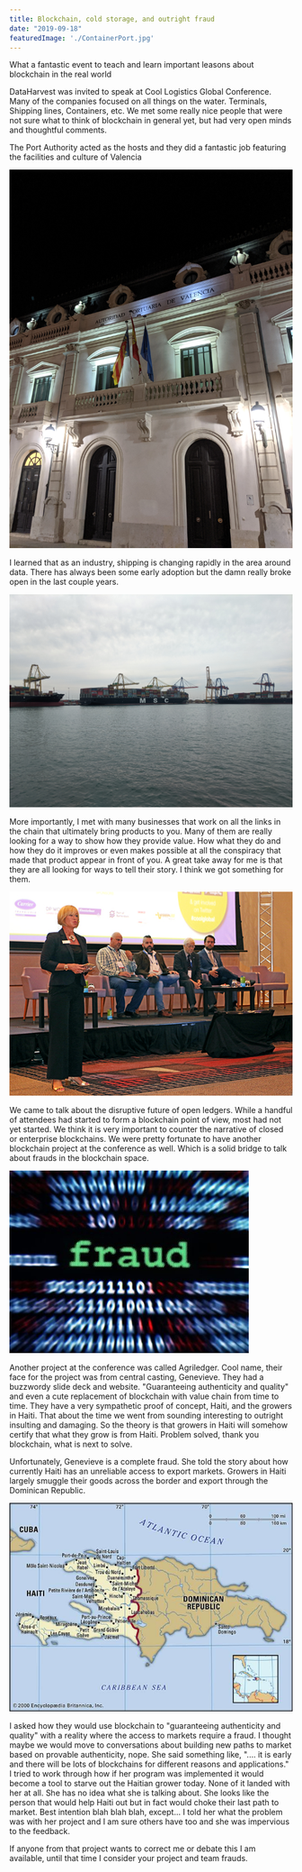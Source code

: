 ```yaml
---
title: Blockchain, cold storage, and outright fraud
date: "2019-09-18"
featuredImage: './ContainerPort.jpg'
---
```


What a fantastic event to teach and learn important leasons about blockchain in the real world
  

<!-- end -->

DataHarvest was invited to speak at Cool Logistics Global Conference.  Many of the companies focused on all things on the water.  Terminals, Shipping lines, Containers, etc.  We met some really nice people that were not sure what to think of blockchain in general yet, but had very open minds and thoughtful comments.  

The Port Authority acted as the hosts and they did a fantastic job featuring the facilities and culture of Valencia 

![Valencia Port](./PortAuth.jpg)

I learned that as an industry, shipping is changing rapidly in the area around data.  There has always been some early adoption but the damn really broke open in the last couple years.  

![Container Port](./ContainerPort.jpg)

More importantly, I met with many businesses that work on all the links in the chain that ultimately bring products to you.  Many of them are really looking for a way to show how they provide value.  How what they do and how they do it improves or even makes possible at all the conspiracy that made that product appear in front of you.  A great take away for me is that they are all looking for ways to tell their story.  I think we got something for them.  

![Inovation](./CoolL.jpg)

We came to talk about the disruptive future of open ledgers. While a handful of attendees had started to form a blockchain point of view, most had not yet started. We think it is very important to counter the narrative of closed or enterprise blockchains. We were pretty fortunate to have another blockchain project at the conference as well.  Which is a solid bridge to talk about frauds in the blockchain space. 

![Fraud](./fraud.jpg)

Another project at the conference was called Agriledger.  Cool name, their face for the project was from central casting, Genevieve.  They had a buzzwordy slide deck and website.  "Guaranteeing authenticity and quality" and even a cute replacement of blockchain with value chain from time to time.  They have a very sympathetic proof of concept, Haiti, and the growers in Haiti.  That about the time we went from sounding interesting to outright insulting and damaging.  So the theory is that growers in Haiti will somehow certify that what they grow is from Haiti.  Problem solved, thank you blockchain, what is next to solve. 

Unfortunately, Genevieve is a complete fraud.  She told the story about how currently Haiti has an unreliable access to export markets.  Growers in Haiti largely smuggle their goods across the border and export through the Dominican Republic.  

![map](./haiti.jpg)

I asked how they would use blockchain to "guaranteeing authenticity and quality" with a reality where the access to markets require a fraud.  I thought maybe we would move to conversations about building new paths to market based on provable authenticity, nope.  She said something like, ".... it is early and there will be lots of blockchains for different reasons and applications."  I tried to work through how if her program was implemented it would become a tool to starve out the Haitian grower today.  None of it landed with her at all.  She has no idea what she is talking about.  She looks like the person that would help Haiti out but in fact would choke their last path to market.  Best intention blah blah blah, except...  I told her what the problem was with her project and I am sure others have too and she was impervious to the feedback.

If anyone from that project wants to correct me or debate this I am available, until that time I consider your project and team frauds.